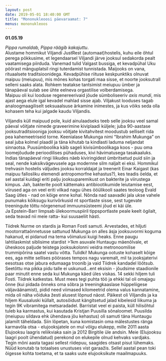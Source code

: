 ```yaml
---
layout: post
date: 2019-05-01 18:40:00 GMT
title: "Mononukleoosi päevaraamat: 7"
menus: mononukleoos
---
```

**01.05.19**

*Pippa rumaldab, Pippa räägib kakajuttu*.  
Alustame hommikut Viljandi JustRest (automaat)hostelis, kuhu eile õhtul perega põkkusime, et legendaarsel Viljandi järve jooksul sedakorda pealt vaatamisega piirduda. Vanemad tulid Valgast bussiga, et kevadpühal Uku pöörast mänguplatsil ringi tuterdamist tunnistada. Maijooks on vana, rituaalsete traditsioonidega. Kevadpühise riituse keskpunktiks olnuvat maipuu (meiupuu), mis mõnes kohas torgati maa sisse, et noorte jooksutrall selleni saaks alata. Rohkem teatakse tantsimist meiupuu ümber ja tänapäeval sulab see ühte eelneva orgastilise volberdamisega.  
Maipuu oli kui looduse regenereerivaid jõude sümboliseeriv *axis mundi*, mis ajast aega elule igal kevadel mahlad sisse ajab. Viljakust looduses tagab analoogmaagiliselt seksuaalsuse ärkamine inimestes, ja kus võiks seda olla kohasem teha kui jalgade kaudu Viljandis.

Viljandis küll maipuud pole, kuid ainulaadseks teeb selle jooksu veel samal päeval võitjate nimede graveerimine kiviplaadi küljele; juba 90-aastase jooksutraditsiooniga jooksu võitjate kivitahvitest moodustub selliselt rida pea kahemeetriseid torne. Keenialase Mukunga nimi “Ibrahim Mukunga” on seal juba kolmel plaadil ja täna kihutab ta kindlasti laduma neljandat sinnaotsa. Puusümboolika käib sageli kivisümboolikaga koos - puu oma loomejõudude perioodilises pühaduses, kivi hävimatusega tasakaaluks. Indias tänapäeval ringi liikudes näeb kiviringidest ümbritsetud puid siin ja seal, nende kaksikvägevusele aga modernne silm naljalt ei eksi.
Hommikul trehvasin hostelis väljudes jooksu korraldajat ja treenerit Einar Kaigast (kas maipuu fallosliku elemendi antropomorfne kehastus?), kes teadis öelda, et sel aastal kuidagi eriti palju jooksuparemikust on bakterite ja viirustega kimpus. Jah, bakterite poolt kättemaks antibiootikumide leiutamise eest, viirused aga on veel eriti vilkad nagu ühes ööülikooli saates teoloog Evald Saag ütles - nad on kõige enne kohal. Nõnda nad saavadki jala ukse vahele punumaks kõiksugu kurivõrkusid nt sportlaste sisse, sest tugevate treeningute tõttu nõrgenenud immuunsüsteemi jõud ei käi üle.  
Ja Epstein-Barr limpsab ülekoormuspiiril tippsportlaste peale keelt õgilalt, seda teavad nii meie ratta- kui suusaeliit hästi.  

Tiidrek Nurme on stardis ja Roman Fosti samuti. Arvestades, et hiljuti mootorrattaõnnetusse sattunud Mukunga on alles äsja jooksuvormi koguma hakanud, ei pidanud ma tema võimalusi kuigi heaks.
Enne paugu lahtilaskmist siblisime stardist >1km asuvale Huntaugu mäenõlvale, et üheskoos paljude teistega jooksukolonni veidra metronoomilise trummipõrina saatel vastu võtta. Tulidki! Mukunga ootuste kohaselt kõige ees, aga mitte sellises pöörases tempos nagu varemalt, mil ta jooksjaterivi eesotsas otse jabura edumaaga troonib ja vaid Tiidrek kandadel lõõtsub. Seetõttu ma pikka pidu talle ei uskunud...ent eksisin - jõudsime staadionile paar minutit enne seda kui Mukunga käed üles viskas. 14 sekki hiljem tuli Fosti. Tiidrek katkestas. Must mees tegi puhta töö ja ehkki tal oli omajagu õnne (kui pidada õnneks oma sõbra ja treeningkaaslase hüppeliigese väljaväänamist), pidid need viimased kilomeetrid olema valus kannatamine, mida oli näha võiduka žesti alusest lõpnud näost.
Päikest oli Viljandis ja ka hiljem Kuusaluski küllalt, autosõidust kängitsetud jalad kibelesid liikuma ja tegin 9K vibramitega metsaradadel. 
Barristat veel ei paista, küll hilisõhtul tuleb ka karmastus, kui kasutada Kristjan Puusilla sõnaloomet. Puusilda (meiupuu sildava ehk ühendava jõu kehastus) oli samuti täna Huntaugu jalamilt täheldada. Siin lõpetan, kuna komistasin oma mälestustes ränga karmavõla otsa - elujooksjatele on mul võlgu elukepp, mille 2011 aasta Elujooksu laagris reliikviaka sain ja 2012 Birgitile üle andsin. Meie (Elujooksu laagri poolt ühendatud) perekond on elukepile olnud kehvaks vardjaks. Tegin mõni aasta tagasi sellest riidepuu, saagides otsast pisut lühemaks. Nüüd konutab ta totaalses unustuses vist garaažis. Sellel aastal pean toki õigesse kohta toetama, et ta saaks uute elujooksikute maailmapuuks.
